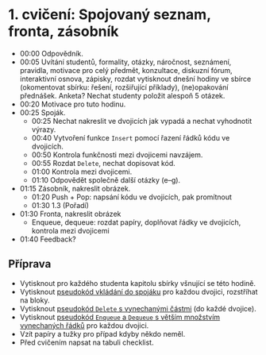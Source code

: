 # 1. cvičení: Spojovaný seznam, fronta, zásobník

* 00:00 Odpovědník.
* 00:05 Uvítání studentů, formality, otázky, náročnost, seznámení, pravidla, motivace
        pro celý předmět, konzultace, diskuzní
        fórum, interaktivní osnova, zápisky, rozdat vytisknout dnešní hodiny ve
        sbírce (okomentovat sbírku: řešení, rozšiřující příklady), (ne)opakování
        přednášek. Anketa?
        Nechat studenty položit alespoň 5 otázek.
* 00:20 Motivace pro tuto hodinu.
* 00:25 Spoják.
  - 00:25 Nechat nakreslit ve dvojicích jak vypadá a nechat vyhodnotit výrazy.
  - 00:40 Vytvoření funkce `Insert` pomocí řazení řádků kódu ve dvojicích.
  - 00:50 Kontrola funkčnosti mezi dvojicemi navzájem.
  - 00:55 Rozdat `Delete`, nechat dopisovat kód.
  - 01:00 Kontrola mezi dvojicemi.
  - 01:10 Odpovědět společně další otázky (e–g).
* 01:15 Zásobník, nakreslit obrázek.
  - 01:20 Push + Pop: napsání kódu ve dvojicích, pak promítnout
  - 01:30 1.3 (Pořadí)
* 01:30 Fronta, nakreslit obrázek
  - Enqueue, dequeue: rozdat papíry, doplňovat řádky ve dvojicích, kontrola mezi dvojicemi
* 01:40 Feedback?

## Příprava

 * Vytisknout pro každého studenta kapitolu sbírky všnující se této hodině.
 * Vytisknout [pseudokód vkládání do spojáku](../aktivity/cv01/insert) pro
   každou dvojici, rozstříhat na bloky.
 * Vytisknout [pseudokód `Delete` s vynechanými částmi](../aktivity/cv01/delete)
   (do každé dvojice).
 * Vytisknout [pseudokód `Enqueue` a `Dequeue` s větším množstvím vynechaných
   řádků](../aktivity/cv01/queue) pro každou dvojici.
 * Vzít papíry a tužky pro případ kdyby někdo neměl.
 * Před cvičením napsat na tabuli checklist.
